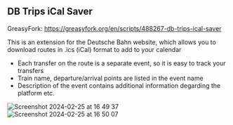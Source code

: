 ## DB Trips iCal Saver
GreasyFork: https://greasyfork.org/en/scripts/488267-db-trips-ical-saver

This is an extension for the Deutsche Bahn website, which allows you to download routes in .ics (iCal) format to add to your calendar
* Each transfer on the route is a separate event, so it is easy to track your transfers
* Train name, departure/arrival points are listed in the event name
* Description of the event contains additional information degarding the platform etc.

 ![Screenshot 2024-02-25 at 16 49 37](https://github.com/sfedia/db-trips-ical-saver/assets/16120239/6d79a6f4-bfac-4854-8000-e346b9e51b32)
  ![Screenshot 2024-02-25 at 16 50 07](https://github.com/sfedia/db-trips-ical-saver/assets/16120239/dbee0fda-f1bd-453e-bcf8-7b103fd69367)

